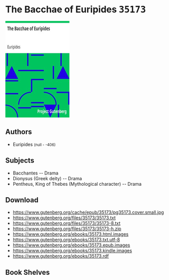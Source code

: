 # The Bacchae of Euripides <kbd>35173</kbd>

![](./cover.medium.jpg "")

## Authors


 - Euripides <small>(null - -406)</small>

## Subjects


 - Bacchantes -- Drama
 - Dionysus (Greek deity) -- Drama
 - Pentheus, King of Thebes (Mythological character) -- Drama

## Download


 - https://www.gutenberg.org/cache/epub/35173/pg35173.cover.small.jpg
 - https://www.gutenberg.org/files/35173/35173.txt
 - https://www.gutenberg.org/files/35173/35173-8.txt
 - https://www.gutenberg.org/files/35173/35173-h.zip
 - https://www.gutenberg.org/ebooks/35173.html.images
 - https://www.gutenberg.org/ebooks/35173.txt.utf-8
 - https://www.gutenberg.org/ebooks/35173.epub.images
 - https://www.gutenberg.org/ebooks/35173.kindle.images
 - https://www.gutenberg.org/ebooks/35173.rdf

## Book Shelves


